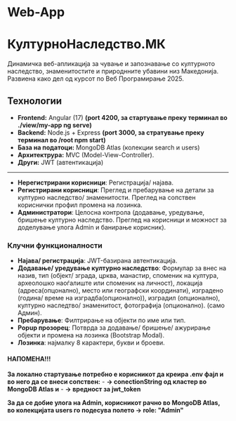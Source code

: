 # Web-App
# КултурноНаследство.МК

Динамичка веб-апликација за чување и запознавање со културното наследство, знаменитостите и природнните убавини низ Македонија. Развиена како дел од курсот по Веб Програмирање 2025.

## Технологии

- **Frontend:** Angular (17)  **(port 4200, за стартување преку терминал во ./view/my-app ng serve)**
- **Backend:** Node.js + Express **(port 3000, за стратување преку терминал во /root npm start)**
- **База на податоци:** MongoDB Atlas (колекции search и users)
- **Архитектрура:** MVC (Model-View-Controller).
- **Други:** JWT (автентикација)
---
- **Нерегистрирани корисници**: Регистрација/ најава.
- **Регистрирани корисници**: Преглед и пребарување на детали за културно наследство/ знаменитости. Преглед на сопствен кориснички профил промена на лозинка.
- **Администратори**: Целосна контрола (додавање, уредување, бришење културно наследство. Преглед на корисници и можност за доделување улога Admin и банирање корисник).

### Клучни функционалности
- **Најава/ регистрација**: JWT-базирана автентикација.
- **Додавање/ уредување културно наследство**: Формулар за внес на назив, тип (oбјект/ зграда, црква, манастир, споменик на култура, археолошко наоѓалиште или споменик на личност), локација (адреса(опцонално), место или географски координати), изградено (година/ време на изградба(опционално)), изградил (опционално), културно наследтво/ знаменитост, фотографија (опционално). (само Админ).
- **Пребарување**: Филтрирање на објекти по име или тип.
- **Popup прозорец**: Потврда за додавање/ бришење/ ажурирање објекти и промена на лозинка (Bootstrap Modal).
- **Лозинка**: најмалку 8 карактери, букви и броеви.

#### НАПОМЕНА!!!
**За локално стартување потребно е корисникот да креира .env фајл и во него да се внеси сопствен:**
    - **->  conectionString од кластер во МongoDB Atlas и**
    - **->  вредност за jwt_token**

**За да се добие улога на Admin, корисникот рачно во MongoDB Atlas, во колекцијата users го подесува полето -> role: "Admin"**

